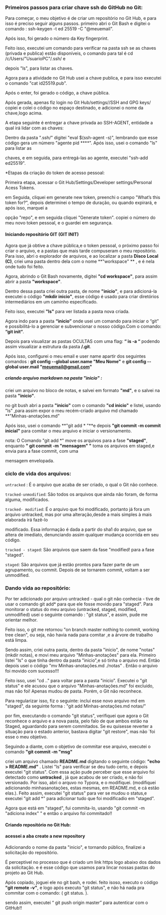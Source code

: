### Primeiros passos para criar chave ssh do GitHub no Git:







Para começar, o meu objetivo é de criar um repositório no Git Hub, e para isso é preciso seguir alguns passos.
primeiro abri o Git Bash e digitei o comando : ssh-keygen -t ed 25519 -C "@meuemail".  

Após isso, foi gerado o número da Key fingerprint.

Feito isso, executei um comando para verificar na pasta ssh se as chaves (privada e publica) estão disponíveis, o comando para tal é cd /c/Users/"UsuarioPC"/.ssh/ e 

depois "ls", para listar as chaves. 

Agora para a atividade no Git Hub usei a chave publica, e para isso executei o comando "cat id25519.pub".

Após o enter, foi gerado o código, a chave pública. 

Após gerada, apenas fiz login no Git Hub/settings//SSH and GPG keys/ copiei e colei o código no espaço destinado, e adicionei o nome da chave,logo acima. 

A etapa seguinte é entregar a chave privada ao SSH-AGENT, entidade a qual irá lidar com as chaves:

Dentro da pasta ".ssh/" digitei "eval $(ssh-agent -s)", lembrando que esse código gera um número "agente pid ****". Após isso, usei o comando "ls" para listar as 

chaves, e em seguida, para entregá-las ao agente, executei "ssh-add ed25519".


*Etapas da criação do token de acesso pessoal:



Primeira etapa, acessar o Git Hub/Settings/Developer settings/Personal Acess Tokens.

em Seguida, cliquei em generate new token, preenchi o campo "What’s this token for?", depois determinei o tempo de duração, ou quando expirará, e após isso, marquei a 

opção "repo", e em seguida cliquei "Generate token".
copiei o número do meu novo token pessoal, e o guardei em segurança.







#### Iniciando repositório GIT (GIT INIT)



Agora que já obtive a chave pública,e o token pessoal, o próximo passo foi criar o arquivo, e a pastas que mais tarde compuseram o meu repositório. Para isso, abri o explorador de  arquivos, e ao localizar a pasta **Disco Local (C)**, criei uma pasta dentro dela com o nome **"workspace" ** , e é nela onde tudo foi feito. 


Agora, abrindo o Git Bash novamente,  digitei  **"cd workspace"**, para assim abrir a pasta **"workspace"**.



Dentro dessa pasta criei outra pasta, de nome **"inicio"**, e para adicioná-la executei o código **"mkdir inicio"**, esse código é usado para criar diretórios intermediários em um caminho especificado. 


Feito isso, executei **"ls"** para ver listada a pasta nova criada.


Agora indo para a pasta **“inicio”** onde usei um comando para iniciar o “git” e possibilitá-lo a gerenciar e subvencionar o nosso código.Com o comando:   **“git init“**.


Depois para visualizar as pastas OCULTAS com uma flag:  **“ is -a “**  podendo assim visualizar a estrutura da pasta **/.git**.

Após isso, configurei o meu email e user name apartir dos seguintes comandos : **git config --global user.name "Meu Nome"** e **git config --global user.mail "meuemail@gmail.com"**



##### criando arquivo markdown na pasta **"inicio"** :

criei um arquivo no bloco de notas, e salvei em formato **"md"**, e o salvei na pasta **"inicio"**. 

no git bush abri a pasta **"inicio"** com o comando **"cd inicio"** e listei, usando "ls" ,para assim expor o meu recém-criado arquivo md chamado **"Minhas-anotações.md"

Após isso, usei o comando **"git add * "**e depois **"git commit -m commit inicial"** para comitar o meu arquivo e iniciar o versionamento.

nota:
O Comando "git add *"  move os arquivos para a fase **"staged"**, enquanto **" git commit -m "mensagem" "** toma os arquivos em staged,e envia para a fase commit, com uma 

mensagem envelopada.

 



### ciclo de vida dos arquivos:

`untracked` : É o arquivo que acaba de ser criado, o qual o Git não conhece.

`tracked-unmodified`: São todos os arquivos que ainda não foram, de forma alguma, modificados.

`tracked- modified`: É o arquivo que foi modificado, portanto já fora um arquivo untracked, mas por uma alteração,desde a mais simples à mais elaborada irá fazê-lo 

modificado. Essa informação é dada a partir do sha1 do arquivo, que se altera de imediato, denunciando assim qualquer mudança ocorrida em seu código. 

 

`tracked - staged`: São arquivos que saem da fase "modified! para a fase "staged".

`staged`: São arquivos que já estão prontos para fazer parte de um agrupamento, ou commit. Depois de se tornarem commit, voltam a ser unmodified.





###  Dando vida ao repositório:


Por ter adicionado por arquivo untracked - qual o git não conhecia - tive de usar o comando git add* para que ele fosse movido para "staged". Para monitorar o status
do  meu arquivo (untracked, staged, modified, unmodified) usei o seguinte comando : "git status", e assim, pude me orientar melhor. 

Feito isso, o git me retornou "on branch master nothing to commit, working tree clean", ou seja,  não havia nada para comitar ,e a árvore de trabalho está limpa. 

Sendo assim, criei outra pasta, dentro da pasta "inicio", de nome "notas" (mkdir notas), e movi meu arquivo  "Minhas-anotações" para ela. 
Primeiro listei "ls" o que tinha dentro da pasta "inicio",e só tinha o arquivo md. Então depois usei o código "mv Minhas-anotações.md ./notas" . Então o arquivo foi movido com sucesso!!!


Feito isso, usei "cd .." para voltar para a pasta "inicio". Executei o "git status" e ele acusou que o arquivo "Minhas-anotações.md" foi excluido, mas não foi! Apenas mudou de pasta. Porém, o Git não reconhece.

Para regularizar isso, fiz o seguinte: incluí esse novo arquivo md em "staged", da seguinte forma : "git add Minhas-anotações.md notas/"

por fim, executando o comando "git status", verifiquei que agora o Git reconhece o arquivo e a nova pasta, pelo falo de que ambos estão na Staged, aguardando para serem commitados. Se eu quisesse reverter a situação para o estado anterior, bastava digitar "git restore", mas não ´foi esse o meu objetivo. 


Seguindo a diante, com o objetivo de commitar ese arquivo, executei o comando **"git commit -m "msg"**

criei um arquivo chamado **README.md** digitando o seguinte código: **"echo > README.md"** . Listei "ls" para verificar se deu tudo certo, e depois executei "git status". Com essa ação pude perceber que esse arquivo foi detectado como **untracked** , já que acabou  de ser criado, e não foi versionado. Por isso, abri o arquvo no Typora, e o modifiquei. (modifiquei adicionando minhasanotações, estas mesmas, em README.md, e cá estão elas.).
Feito assim, executei "git status" para ver se mudou o status,e executei "git add *" para adicionar tudo que foi modificadio em "staged".

Agora que está em "staged", fui commita-lo, usando "git commit -m "adiciona index" " e então o arquivo foi commitado!!



#### Criando repositório no Git Hub: 



#### acessei a aba create a new   repository

Adicionando o nome da pasta "inicio", e tornando público, finalizei a solicitação do repositório. 

É perceptível no processo que é criado um link https logo abaixo dos dados da solicitação. e é esse código que usamos para lincar nossas pastas do projeto ao Git Hub. 

Após copiado, joguei ele no git bash, e rodei. feito isoso, executo o código **"git remote -v"**, e logo após executo "git status", e não há nada pra commitar com o comando: (  git status.  ).

sendo assim, executei “ git push origin master” para autenticar com o GitHub!!
